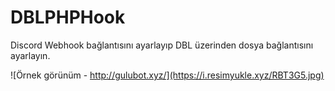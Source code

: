 # DBLPHPHook

Discord Webhook bağlantısını ayarlayıp DBL üzerinden dosya bağlantısını ayarlayın.

![Örnek görünüm - http://gulubot.xyz/](https://i.resimyukle.xyz/RBT3G5.jpg)
